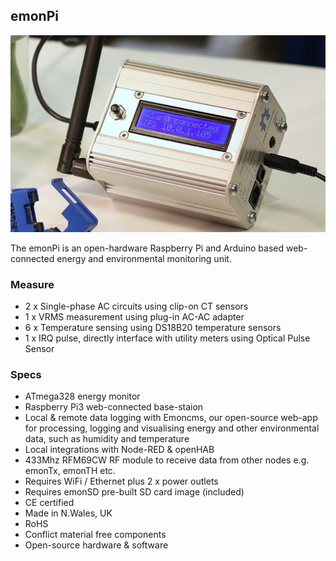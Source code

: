 ## emonPi
<img class="productimg" src="images/emonpi.jpg" >

The emonPi is an open-hardware Raspberry Pi and Arduino based web-connected energy and environmental monitoring unit.

### Measure

- 2 x Single-phase AC circuits using clip-on CT sensors
- 1 x VRMS measurement using plug-in AC-AC adapter
- 6 x Temperature sensing using DS18B20 temperature sensors
- 1 x IRQ pulse, directly interface with utility meters using Optical Pulse Sensor

### Specs

- ATmega328 energy monitor
- Raspberry Pi3 web-connected base-staion
- Local & remote data logging with Emoncms, our open-source web-app for processing, logging and visualising energy and other environmental data, such as humidity and temperature
- Local integrations with Node-RED & openHAB
- 433Mhz RFM69CW RF module to receive data from other nodes e.g. emonTx, emonTH etc.
- Requires WiFi / Ethernet plus 2 x power outlets
- Requires emonSD pre-built SD card image (included)
- CE certified
- Made in N.Wales, UK
- RoHS
- Conflict material free components
- Open-source hardware & software


